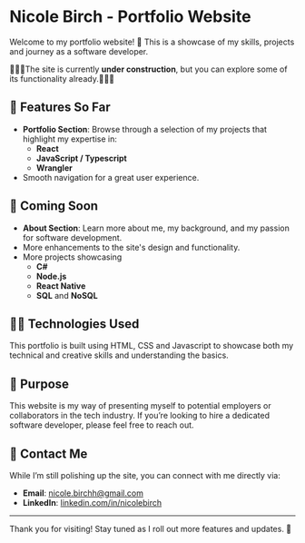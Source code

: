 # Nicole Birch - Portfolio Website

Welcome to my portfolio website! 🎉 This is a showcase of my skills, projects and journey as a software developer. 

🚧🚧🚧The site is currently **under construction**, but you can explore some of its functionality already.🚧🚧🚧

## 🚀 Features So Far
- **Portfolio Section**: Browse through a selection of my projects that highlight my expertise in:
  - **React**
  - **JavaScript / Typescript**
  - **Wrangler**
- Smooth navigation for a great user experience.

## 🔧 Coming Soon
- **About Section**: Learn more about me, my background, and my passion for software development.
- More enhancements to the site's design and functionality.
- More projects showcasing
  - **C#**
  - **Node.js**
  - **React Native**
  - **SQL** and **NoSQL**

## 👩‍💻 Technologies Used
This portfolio is built using HTML, CSS and Javascript to showcase both my technical and creative skills and understanding the basics.


## 🌟 Purpose
This website is my way of presenting myself to potential employers or collaborators in the tech industry. If you’re looking to hire a dedicated software developer, please feel free to reach out.

## 📩 Contact Me
While I’m still polishing up the site, you can connect with me directly via:
- **Email**: [nicole.birchh@gmail.com](mailto:nicole.birchh@gmail.com)
- **LinkedIn**: [linkedin.com/in/nicolebirch](www.linkedin.com/in/nicole-birch-750a3428b)

---

Thank you for visiting! Stay tuned as I roll out more features and updates. 🚧
